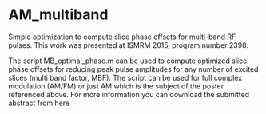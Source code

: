 # AM_multiband
Simple optimization to compute slice phase offsets for multi-band RF pulses. This work was presented at ISMRM 2015, program number 2398.

The script MB_optimal_phase.m can be used to compute optimized slice phase offsets for reducing peak pulse amplitudes for any number of excited slices (multi band factor, MBF). The script can be used for full complex modulation (AM/FM) or just AM which is the subject of the poster referenced above. For more information you can download the submitted abstract from here
